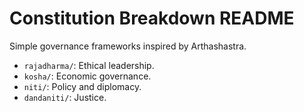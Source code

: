 # Constitution Breakdown README
Simple governance frameworks inspired by Arthashastra.
- `rajadharma/`: Ethical leadership.
- `kosha/`: Economic governance.
- `niti/`: Policy and diplomacy.
- `dandaniti/`: Justice.
